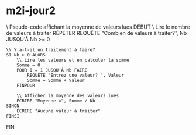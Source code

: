 # m2i-jour2

\\ Pseudo-code affichant la moyenne de valeurs lues
DÉBUT
    \\ Lire le nombre de valeurs à traiter
    RÉPÉTER
        REQUÊTE "Combien de valeurs à traiter?", Nb
    JUSQU'À Nb >= 0

    \\ Y a-t-il un traitement à faire?
    SI Nb > 0 ALORS
        \\ Lire les valeurs et en calculer la somme
        Somme = 0
        POUR I = 1 JUSQU'À Nb FAIRE
            REQUÊTE "Entrez une valeur? ", Valeur
            Somme = Somme + Valeur
        FINPOUR

        \\ Afficher la moyenne des valeurs lues
        ÉCRIRE "Moyenne =", Somme / Nb
    SINON
        ÉCRIRE "Aucune valeur à traiter"
    FINSI
FIN